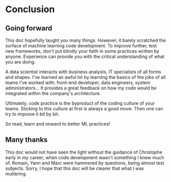 # Conclusion

## Going forward

This doc hopefully taught you many things. However, it barely scratched the surface of machine learning code development. To improve further,  test new frameworks, don't put blindly your faith in some practices written by anyone. Experience can provide you with the critical understanding of what you are doing.

A data scientist interacts with business analysts, IT specialists of all forms and shapes. I've learned an awful lot by learning the basics of the jobs of all teams I've worked with: front-end developer, data engineers, system administrators... It provides a great feedback on how my code would be integrated within the company's architecture.

Ultimately, code practice is the byproduct of the coding culture of your teams. Sticking to this culture at first is always a good move. Then one can try to improve it bit by bit.

So read, learn and onward to better ML practices!

## Many thanks

This doc would not have seen the light without the guidance of Christophe early in my career, when code development wasn't something I knew much of. Romain, Yann and Marc were hammered by questions, being almost test subjects. Sorry, I hope that this doc will be clearer that what I was muttering.
